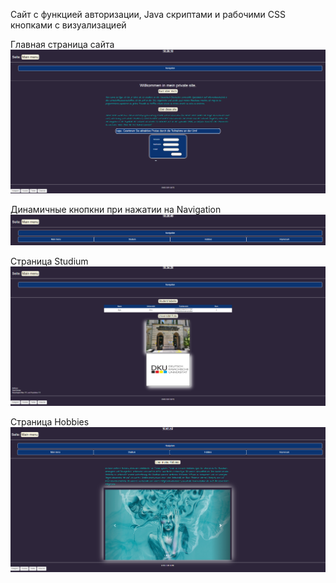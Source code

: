 Сайт с функцией авторизации, Java скриптами и рабочими CSS кнопками с визуализацией

Главная страница сайта
![Image alt](https://github.com/P4N4K0N/FunctionSite-CSS-JS-HTML-/blob/main/Image/1.png)

Динамичные кнопкни при нажатии на Navigation
![Image alt](https://github.com/P4N4K0N/FunctionSite-CSS-JS-HTML-/blob/main/Image/2.png)

Страница Studium
![Image alt](https://github.com/P4N4K0N/FunctionSite-CSS-JS-HTML-/blob/main/Image/3.png)

Страница Hobbies
![Image alt](https://github.com/P4N4K0N/FunctionSite-CSS-JS-HTML-/blob/main/Image/4.png)
